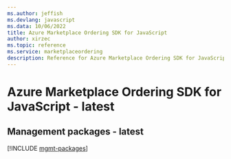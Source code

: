 ```yaml
---
ms.author: jeffish
ms.devlang: javascript
ms.data: 10/06/2022
title: Azure Marketplace Ordering SDK for JavaScript
author: xirzec
ms.topic: reference
ms.service: marketplaceordering
description: Reference for Azure Marketplace Ordering SDK for JavaScript
---
```

# Azure Marketplace Ordering SDK for JavaScript - latest

## Management packages - latest
[!INCLUDE [mgmt-packages](marketplace-ordering-mgmt-index.md)]